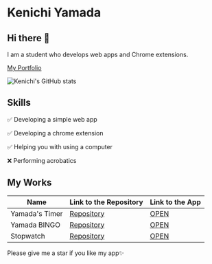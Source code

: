# Kenichi Yamada
## Hi there 👋
I am a student who develops web apps and Chrome extensions.

[My Portfolio](https://r-40021.github.io/)

![Kenichi's GitHub stats](https://github-readme-stats.vercel.app/api?username=r-40021&show_icons=true) 

## Skills
✅ Developing a simple web app

✅ Developing a chrome extension

✅ Helping you with using a computer

❌ Performing acrobatics

## My Works
| Name | Link to the Repository | Link to the App |
| ---- | ---- | ---- |
| Yamada's Timer | [Repository](https://github.com/r-40021/countdown-timer) | [OPEN](https://r-40021.github.io/countdown-timer/) |
| Yamada BINGO | [Repository](https://github.com/r-40021/bingo) | [OPEN](https://r-40021.github.io/bingo/) |
| Stopwatch | [Repository](https://github.com/r-40021/stopwatch) | [OPEN](https://r-40021.github.io/stopwatch/) |

Please give me a star if you like my app✨
